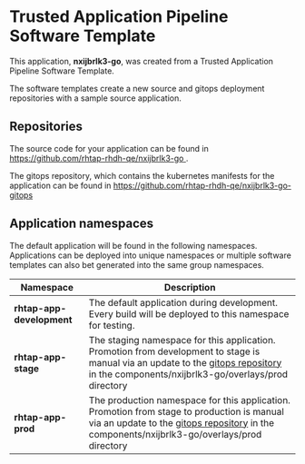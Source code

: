 # Trusted Application Pipeline Software Template

This application, **nxijbrlk3-go**, was created from a Trusted Application Pipeline Software Template.

The software templates create a new source and gitops deployment repositories with a sample source application. 

## Repositories

The source code for your application can be found in [https://github.com/rhtap-rhdh-qe/nxijbrlk3-go ](https://github.com/rhtap-rhdh-qe/nxijbrlk3-go ).
 
The gitops repository, which contains the kubernetes manifests for the application can be found in 
[https://github.com/rhtap-rhdh-qe/nxijbrlk3-go-gitops ](https://github.com/rhtap-rhdh-qe/nxijbrlk3-go-gitops ) 

## Application namespaces 

The default application will be found in the following namespaces. Applications can be deployed into unique namespaces or multiple software templates can also bet generated into the same group namespaces.  

|  Namespace   |  Description   |  
| -------- | -------- |   
| **rhtap-app-development** | The default application during development. Every build will be deployed to this namespace for testing. | 
| **rhtap-app-stage** | The staging namespace for this application. Promotion from development to stage is manual via an update to the [gitops repository](https://github.com/rhtap-rhdh-qe/nxijbrlk3-go-gitops ) in the components/nxijbrlk3-go/overlays/prod directory |  
| **rhtap-app-prod** | The production namespace for this application. Promotion from stage to production is manual via an update to the [gitops repository](https://github.com/rhtap-rhdh-qe/nxijbrlk3-go-gitops ) in the components/nxijbrlk3-go/overlays/prod directory | 